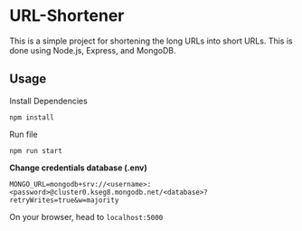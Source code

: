 # URL-Shortener

This is a simple project for shortening the long URLs into short URLs. This is done using Node.js, Express, and MongoDB.

## Usage

Install Dependencies

```
npm install
```
Run file

```
npm run start
```

**Change credentials database (.env)**

```
MONGO_URL=mongodb+srv://<username>:<password>@cluster0.kseg8.mongodb.net/<database>?retryWrites=true&w=majority
```

On your browser, head to `localhost:5000`
